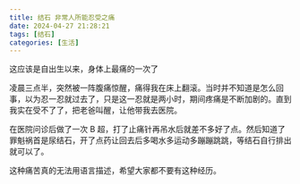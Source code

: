 ```yaml
---
title: 结石 非常人所能忍受之痛
date: 2024-04-27 21:28:21
tags: [结石]
categories: [生活]
---
```


这应该是自出生以来，身体上最痛的一次了

<!-- more -->

凌晨三点半，突然被一阵腹痛惊醒，痛得我在床上翻滚。当时并不知道是怎么回事，以为忍一忍就过去了，只是这一忍就是两小时，期间疼痛是不断加剧的。直到我实在受不了了，把老爸叫醒，让他带我去医院。

在医院问诊后做了一次 B 超，打了止痛针再吊水后就差不多好了点。然后知道了罪魁祸首是尿结石，开了点药让回去后多喝水多运动多蹦蹦跳跳，等结石自行排出就可以了。

这种痛苦真的无法用语言描述，希望大家都不要有这种经历。